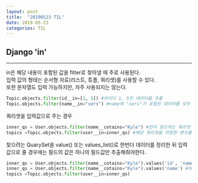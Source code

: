 ```yaml
---
layout: post
title:  "20190523 TIL"
date: 2019-05-23
categories: TIL
---
```

## Django 'in'
----
in은 해당 내용이 포함된 값을 filter로 찾아낼 때 주로 사용된다.  
입력 값의 형태는 순서형 자료(리스트, 튜플, 쿼리셋)를 사용할 수 있다.  
또한 문자열도 입력 가능하지만, 자주 사용되지는 않는다.


```python
Topic.objects.filter(id__in=[1, 5]) #아이디 1, 5인 데이터를 추출
Topic.objects.filter(name__in="sers") #name에 "sers"가 포함된 데이터를 모두 추출
```

쿼리셋을 입력값으로 주는 경우

```python
inner_qs = User.objects.filter(name__cotains="Kyle") #먼저 찾으려는 쿼리셋 추출
topics =Topic.objects.filter(user__in=inner_qs) #해당 쿼리셋을 저장한 변수를 입력
```

찾으려는 QuarySet을 value() 또는 values_list()로 한번더 데이터를 정리한 뒤 입력값으로 줄 경우에는 필드의 값은 하나의 필드값만 추출해줘야한다.

```python
inner_qs = User.objects.filter(name__cotains="Kyle").values('id', 'name') #잘못된 방법.
inner_qs = User.objects.filter(name__cotains="Kyle").values('name') #하나의 필드로만 추출해올 것
topics =Topic.objects.filter(user__in=inner_qs)
```
